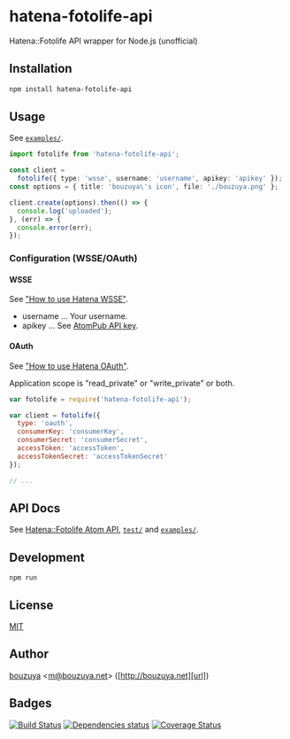 # hatena-fotolife-api

Hatena::Fotolife API wrapper for Node.js (unofficial)

## Installation

```bash
npm install hatena-fotolife-api
```

## Usage

See [`examples/`](examples/).

```typescript
import fotolife from 'hatena-fotolife-api';

const client =
  fotolife({ type: 'wsse', username: 'username', apikey: 'apikey' });
const options = { title: 'bouzuya\'s icon', file: './bouzuya.png' };

client.create(options).then(() => {
  console.log('uploaded');
}, (err) => {
  console.error(err);
});
```

### Configuration (WSSE/OAuth)

#### WSSE

See ["How to use Hatena WSSE"](http://developer.hatena.ne.jp/ja/documents/auth/apis/wsse).

- username ... Your username.
- apikey ... See [AtomPub API key](http://blog.hatena.ne.jp/my/config/detail).

#### OAuth

See ["How to use Hatena OAuth"](http://developer.hatena.ne.jp/ja/documents/auth/apis/oauth).

Application scope is "read_private" or "write_private" or both.

```javascript
var fotolife = require('hatena-fotolife-api');

var client = fotolife({
  type: 'oauth',
  consumerKey: 'consumerKey',
  consumerSecret: 'consumerSecret',
  accessToken: 'accessToken',
  accessTokenSecret: 'accessTokenSecret'
});

// ...
```

## API Docs

See [Hatena::Fotolife Atom API](http://developer.hatena.ne.jp/ja/documents/fotolife/apis/atom), [`test/`](test/) and [`examples/`](examples/).

## Development

`npm run`

## License

[MIT](LICENSE)

## Author

[bouzuya][user] &lt;[m@bouzuya.net][mail]&gt; ([http://bouzuya.net][url])

## Badges

[![Build Status][travis-badge]][travis]
[![Dependencies status][david-dm-badge]][david-dm]
[![Coverage Status][coveralls-badge]][coveralls]

[travis]: https://travis-ci.org/bouzuya/node-hatena-fotolife-api
[travis-badge]: https://travis-ci.org/bouzuya/node-hatena-fotolife-api.svg?branch=master
[david-dm]: https://david-dm.org/bouzuya/node-hatena-fotolife-api
[david-dm-badge]: https://david-dm.org/bouzuya/node-hatena-fotolife-api.png
[coveralls]: https://coveralls.io/r/bouzuya/node-hatena-fotolife-api
[coveralls-badge]: https://img.shields.io/coveralls/bouzuya/node-hatena-fotolife-api.svg
[user]: https://github.com/bouzuya
[mail]: mailto:m@bouzuya.net
[url]: http://bouzuya.net
